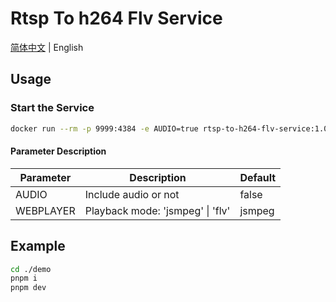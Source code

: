 # Rtsp To h264 Flv Service

[简体中文](./README-zh_CN.md) | English

## Usage

### Start the Service

```bash
docker run --rm -p 9999:4384 -e AUDIO=true rtsp-to-h264-flv-service:1.0.0
```

#### Parameter Description

| Parameter | Description                      | Default |
|-----------|----------------------------------|---------|
| AUDIO     | Include audio or not             | false   |
| WEBPLAYER | Playback mode: 'jsmpeg' \| 'flv' | jsmpeg  |

## Example

```bash
cd ./demo
pnpm i
pnpm dev
```
